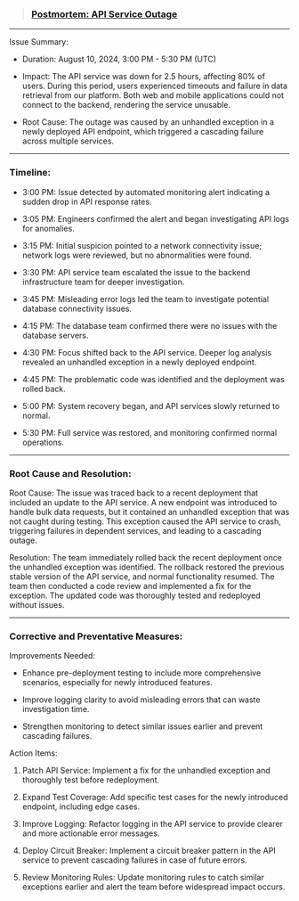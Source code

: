 > ### [Postmortem: API Service Outage](https://)

----------

Issue Summary:

-   Duration: August 10, 2024, 3:00 PM - 5:30 PM (UTC)
    
-   Impact: The API service was down for 2.5 hours, affecting 80% of users. During this period, users experienced timeouts and failure in data retrieval from our platform. Both web and mobile applications could not connect to the backend, rendering the service unusable.
    
-   Root Cause: The outage was caused by an unhandled exception in a newly deployed API endpoint, which triggered a cascading failure across multiple services.
    

----------

### Timeline:

-   3:00 PM: Issue detected by automated monitoring alert indicating a sudden drop in API response rates.
    
-   3:05 PM: Engineers confirmed the alert and began investigating API logs for anomalies.
    
-   3:15 PM: Initial suspicion pointed to a network connectivity issue; network logs were reviewed, but no abnormalities were found.
    
-   3:30 PM: API service team escalated the issue to the backend infrastructure team for deeper investigation.
    
-   3:45 PM: Misleading error logs led the team to investigate potential database connectivity issues.
    
-   4:15 PM: The database team confirmed there were no issues with the database servers.
    
-   4:30 PM: Focus shifted back to the API service. Deeper log analysis revealed an unhandled exception in a newly deployed endpoint.
    
-   4:45 PM: The problematic code was identified and the deployment was rolled back.
    
-   5:00 PM: System recovery began, and API services slowly returned to normal.
    
-   5:30 PM: Full service was restored, and monitoring confirmed normal operations.
    

----------

### Root Cause and Resolution:

Root Cause: The issue was traced back to a recent deployment that included an update to the API service. A new endpoint was introduced to handle bulk data requests, but it contained an unhandled exception that was not caught during testing. This exception caused the API service to crash, triggering failures in dependent services, and leading to a cascading outage.

Resolution: The team immediately rolled back the recent deployment once the unhandled exception was identified. The rollback restored the previous stable version of the API service, and normal functionality resumed. The team then conducted a code review and implemented a fix for the exception. The updated code was thoroughly tested and redeployed without issues.

----------

### Corrective and Preventative Measures:

Improvements Needed:

-   Enhance pre-deployment testing to include more comprehensive scenarios, especially for newly introduced features.
    
-   Improve logging clarity to avoid misleading errors that can waste investigation time.
    
-   Strengthen monitoring to detect similar issues earlier and prevent cascading failures.
    

Action Items:

1.  Patch API Service: Implement a fix for the unhandled exception and thoroughly test before redeployment.
    
2.  Expand Test Coverage: Add specific test cases for the newly introduced endpoint, including edge cases.
    
3.  Improve Logging: Refactor logging in the API service to provide clearer and more actionable error messages.
    
4.  Deploy Circuit Breaker: Implement a circuit breaker pattern in the API service to prevent cascading failures in case of future errors.
    
5.  Review Monitoring Rules: Update monitoring rules to catch similar exceptions earlier and alert the team before widespread impact occurs.

